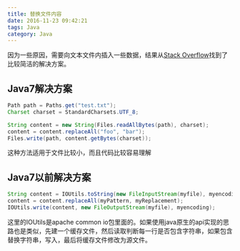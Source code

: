 ```yaml
---
title: 替换文件内容
date: 2016-11-23 09:42:21
tags: Java
category: Java
---
```

因为一些原因，需要向文本文件内插入一些数据，结果从[Stack Overflow](http://stackoverflow.com/questions/3935791/find-and-replace-words-lines-in-a-file)找到了比较简洁的解决方案。
<!--more-->

## Java7解决方案
```java
Path path = Paths.get("test.txt");
Charset charset = StandardCharsets.UTF_8;

String content = new String(Files.readAllBytes(path), charset);
content = content.replaceAll("foo", "bar");
Files.write(path, content.getBytes(charset));
```
这种方法适用于文件比较小，而且代码比较容易理解

## Java7以前解决方案
```java
String content = IOUtils.toString(new FileInputStream(myfile), myencoding);
content = content.replaceAll(myPattern, myReplacement);
IOUtils.write(content, new FileOutputStream(myfile), myencoding);
```
这里的IOUtils是apache common io包里面的。如果使用java原生的api实现的思路也是类似，先建一个缓存文件，然后读取判断每一行是否包含字符串，如果包含替换字符串，写入，最后将缓存文件修改为源文件。
